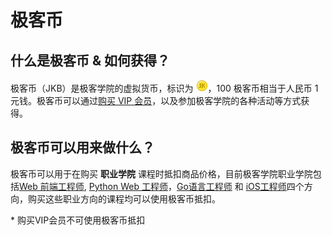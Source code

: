 # 极客币 

## 什么是极客币 & 如何获得？


极客币（JKB）是极客学院的虚拟货币，标识为 ![](./images/icon_jkb.png)，100 极客币相当于人民币 1 元钱。极客币可以通过[购买 VIP 会员](http://www.jikexueyuan.com/vip/)，以及参加极客学院的各种活动等方式获得。


##  极客币可以用来做什么？

极客币可以用于在购买 **职业学院** 课程时抵扣商品价格，目前极客学院职业学院包括[Web 前端工程师](http://www.jikexueyuan.com/zhiye/web/), [Python Web 工程师](http://www.jikexueyuan.com/zhiye/python/)，[Go语言工程师](http://www.jikexueyuan.com/zhiye/go/) 和 [iOS工程师](http://www.jikexueyuan.com/zhiye/ios/)四个方向，购买这些职业方向的课程均可以使用极客币抵扣。


\* 购买VIP会员不可使用极客币抵扣

